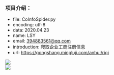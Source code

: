 ### 项目介绍：
+ file: CoInfoSpider.py
+ encoding: utf-8
+ data: 2020.04.23
+ name: LSY
+ email: 394883561@qq.com
+ introduction: 爬取企业工商注册信息
+ url: https://gongshang.mingluji.com/anhui/riqi

![](https://github.com/PantsuDango/CoInfo-Spider/blob/master/image/1.png)  
![](https://github.com/PantsuDango/CoInfo-Spider/blob/master/image/2.png)
